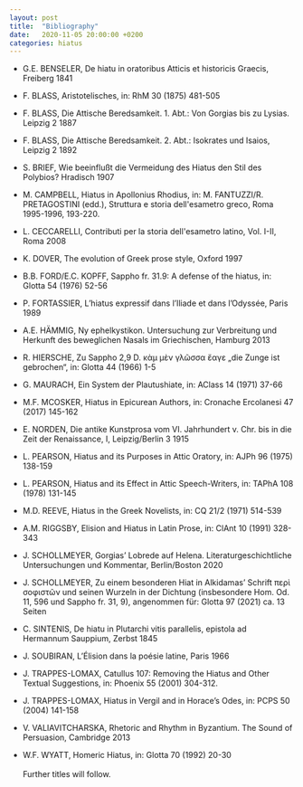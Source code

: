 ```yaml
---
layout: post
title:  "Bibliography"
date:   2020-11-05 20:00:00 +0200
categories: hiatus
---
```


- G.E. BENSELER, De hiatu in oratoribus Atticis et historicis Graecis, Freiberg 1841
- F. BLASS, Aristotelisches, in: RhM 30 (1875) 481-505
- F. BLASS, Die Attische Beredsamkeit. 1. Abt.: Von Gorgias bis zu Lysias. Leipzig 2 1887
- F. BLASS, Die Attische Beredsamkeit. 2. Abt.: Isokrates und Isaios, Leipzig 2 1892
- S. BRIEF, Wie beeinflußt die Vermeidung des Hiatus den Stil des Polybios? Hradisch 1907
- M. CAMPBELL, Hiatus in Apollonius Rhodius, in: M. FANTUZZI/R. PRETAGOSTINI (edd.), Struttura
e storia dell&#39;esametro greco, Roma 1995-1996, 193-220.
- L. CECCARELLI, Contributi per la storia dell&#39;esametro latino, Vol. I-II, Roma 2008
- K. DOVER, The evolution of Greek prose style, Oxford 1997
- B.B. FORD/E.C. KOPFF, Sappho fr. 31.9: A defense of the hiatus, in: Glotta 54 (1976) 52-56
- P. FORTASSIER, L’hiatus expressif dans l’Iliade et dans l’Odyssée, Paris 1989
- A.E. HÄMMIG, Ny ephelkystikon. Untersuchung zur Verbreitung und Herkunft des beweglichen
Nasals im Griechischen, Hamburg 2013
- R. HIERSCHE, Zu Sappho 2,9 D. κὰμ μὲν γλῶσσα ἔαγε „die Zunge ist gebrochen“, in: Glotta 44
(1966) 1-5
- G. MAURACH, Ein System der Plautushiate, in: AClass 14 (1971) 37-66
- M.F. MCOSKER, Hiatus in Epicurean Authors, in: Cronache Ercolanesi 47 (2017) 145-162
- E. NORDEN, Die antike Kunstprosa vom VI. Jahrhundert v. Chr. bis in die Zeit der Renaissance,
I, Leipzig/Berlin 3 1915
- L. PEARSON, Hiatus and its Purposes in Attic Oratory, in: AJPh 96 (1975) 138-159
- L. PEARSON, Hiatus and its Effect in Attic Speech-Writers, in: TAPhA 108 (1978) 131-145
- M.D. REEVE, Hiatus in the Greek Novelists, in: CQ 21/2 (1971) 514-539
- A.M. RIGGSBY, Elision and Hiatus in Latin Prose, in: ClAnt 10 (1991) 328-343
- J. SCHOLLMEYER, Gorgias’ Lobrede auf Helena. Literaturgeschichtliche Untersuchungen und
Kommentar, Berlin/Boston 2020
- J. SCHOLLMEYER, Zu einem besonderen Hiat in Alkidamas’ Schrift περὶ σοφιστῶν und seinen Wurzeln in der Dichtung (insbesondere Hom. Od. 11, 596 und Sappho fr. 31, 9),
angenommen für: Glotta 97 (2021) ca. 13 Seiten
- C. SINTENIS, De hiatu in Plutarchi vitis parallelis, epistola ad Hermannum Sauppium, Zerbst
1845

- J. SOUBIRAN, L’Élision dans la poésie latine, Paris 1966
- J. TRAPPES-LOMAX, Catullus 107: Removing the Hiatus and Other Textual Suggestions, in:
Phoenix 55 (2001) 304-312.
- J. TRAPPES-LOMAX, Hiatus in Vergil and in Horace’s Odes, in: PCPS 50 (2004) 141-158
- V. VALIAVITCHARSKA, Rhetoric and Rhythm in Byzantium. The Sound of Persuasion,
Cambridge 2013
- W.F. WYATT, Homeric Hiatus, in: Glotta 70 (1992) 20-30
<br><br>
Further titles will follow.